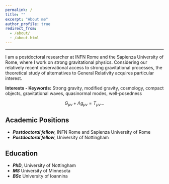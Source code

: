 ```yaml
---
permalink: /
title: ""
excerpt: "About me"
author_profile: true
redirect_from: 
  - /about/
  - /about.html
---
```



------
I am a postdoctoral researcher at INFN Rome and the Sapienza University of Rome, where I work on strong gravitational physics. Considering our relatively recent observational access to strong gravitational processes, the theoretical study of alternatives to General Relativity acquires particular interest.


**Interests - Keywords:**
Strong gravity, modified gravity, cosmology, compact objects, gravitational waves, quasinormal modes, well-posedness

$$
\begin{equation*}
G_{\mu\nu}+\Lambda g_{\mu\nu}=T_{\mu\nu}\ldots
\end{equation*}
$$

Academic Positions
------
- ***Postdoctoral fellow***, INFN Rome and Sapienza University of Rome
- ***Postdoctoral fellow***, University of Nottingham

Education
------
- <i class="ai ai-inspire ai-fw"></i> ***PhD***, University of Nottingham
- ***MS*** University of Minnesota
- ***BSc*** University of Ioannina
